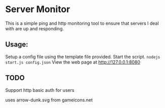 # Server Monitor 

This is a simple ping and http monitoring tool to ensure that servers I deal with are up and responding.

## Usage:
Setup a config file using the template file provided.
Start the script.
`````nodejs start.js config.json`````
View the web page at http://127.0.0.1:8080

## TODO

Support http basic auth for users


uses arrow-dunk.svg from gameicons.net


